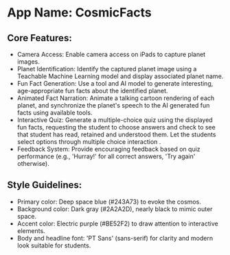 # **App Name**: CosmicFacts

## Core Features:

- Camera Access: Enable camera access on iPads to capture planet images.
- Planet Identification: Identify the captured planet image using a Teachable Machine Learning model and display associated planet name.
- Fun Fact Generation: Use a tool and AI model to generate interesting, age-appropriate fun facts about the identified planet.
- Animated Fact Narration: Animate a talking cartoon rendering of each planet, and synchronize the planet's speech to the AI generated fun facts using available tools.
- Interactive Quiz: Generate a multiple-choice quiz using the displayed fun facts, requesting the student to choose answers and check to see that student has read, retained and understood them. Let the students select options through multiple choice interaction .
- Feedback System: Provide encouraging feedback based on quiz performance (e.g., 'Hurray!' for all correct answers, 'Try again' otherwise).

## Style Guidelines:

- Primary color: Deep space blue (#243A73) to evoke the cosmos.
- Background color: Dark gray (#2A2A2D), nearly black to mimic outer space.
- Accent color: Electric purple (#BE52F2) to draw attention to interactive elements.
- Body and headline font: 'PT Sans' (sans-serif) for clarity and modern look suitable for students. 